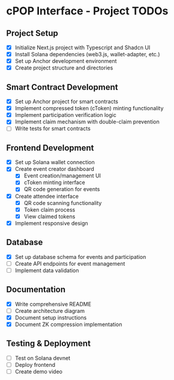 # cPOP Interface - Project TODOs

## Project Setup
- [x] Initialize Next.js project with Typescript and Shadcn UI
- [x] Install Solana dependencies (web3.js, wallet-adapter, etc.)
- [x] Set up Anchor development environment
- [x] Create project structure and directories

## Smart Contract Development
- [x] Set up Anchor project for smart contracts
- [x] Implement compressed token (cToken) minting functionality
- [x] Implement participation verification logic
- [x] Implement claim mechanism with double-claim prevention
- [ ] Write tests for smart contracts

## Frontend Development
- [x] Set up Solana wallet connection
- [x] Create event creator dashboard
  - [x] Event creation/management UI
  - [x] cToken minting interface
  - [x] QR code generation for events
- [x] Create attendee interface
  - [x] QR code scanning functionality
  - [x] Token claim process
  - [x] View claimed tokens
- [x] Implement responsive design

## Database
- [x] Set up database schema for events and participation
- [ ] Create API endpoints for event management
- [ ] Implement data validation

## Documentation
- [x] Write comprehensive README
- [ ] Create architecture diagram
- [x] Document setup instructions
- [x] Document ZK compression implementation

## Testing & Deployment
- [ ] Test on Solana devnet
- [ ] Deploy frontend
- [ ] Create demo video
